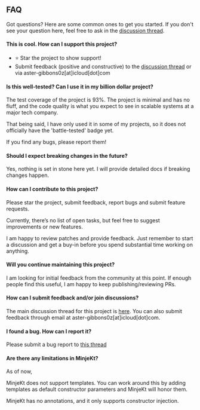 ## FAQ

Got questions? Here are some common ones to get you started. If you don't see your question here, feel free to ask in the [discussion thread](https://github.com/mwmsh/minjeKt/issues/1).

#### This is cool. How can I support this project?
- ⭐ Star the project to show support!
- Submit feedback (positive and constructive) to the [discussion thread](https://github.com/mwmsh/minjeKt/issues/1) or via aster-gibbons0z[at]icloud[dot]com

#### Is this well-tested? Can I use it in my billion dollar project?
The test coverage of the project is 93%. The project is minimal and has no fluff, and the code quality is what you expect to see in scalable systems at a major tech company.

That being said, I have only used it in some of my projects, so it does not officially have the 'battle-tested' badge yet.

If you find any bugs, please report them!

#### Should I expect breaking changes in the future?
Yes, nothing is set in stone here yet. I will provide detailed docs if breaking changes happen.

#### How can I contribute to this project?
Please star the project, submit feedback, report bugs and submit feature requests.

Currently, there’s no list of open tasks, but feel free to suggest improvements or new features.

I am happy to review patches and provide feedback. Just remember to start a discussion and get a buy-in before you spend substantial time working on anything.

#### Will you continue maintaining this project?
I am looking for initial feedback from the community at this point. If enough people find this useful, I am happy to keep publishing/reviewing PRs.

#### How can I submit feedback and/or join discussions?
The main discussion thread for this project is [here](https://github.com/mwmsh/minjeKt/issues/1). You can also submit feedback through email at aster-gibbons0z[at]icloud[dot]com.

#### I found a bug. How can I report it?
Please submit a bug report to [this thread](https://github.com/mwmsh/minjeKt/issues/1)

#### Are there any limitations in MinjeKt?
As of now,

MinjeKt does not support templates. You can work around this by adding templates as default constructor parameters and MinjeKt will honor them.

MinjeKt has no annotations, and it only supports constructor injection.
